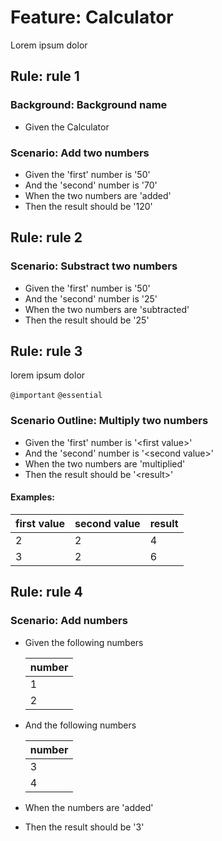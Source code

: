 # Feature: Calculator


Lorem ipsum dolor

## Rule: rule 1


### Background: Background name 

* Given the Calculator

### Scenario: Add two numbers

* Given the 'first' number is '50'
* And the 'second' number is '70'
* When the two numbers are 'added'
* Then the result should be '120'

## Rule: rule 2


### Scenario: Substract two numbers

* Given the 'first' number is '50'
* And the 'second' number is '25'
* When the two numbers are 'subtracted'
* Then the result should be '25'

## Rule: rule 3

lorem ipsum dolor

`@important` `@essential`
### Scenario Outline: Multiply two numbers

* Given the 'first' number is '\<first value\>'
* And the 'second' number is '\<second value\>'
* When the two numbers are 'multiplied'
* Then the result should be '\<result\>'

#### Examples:


  | first value | second value | result |
  |-------------|--------------|--------|
  | 2           | 2            | 4      |
  | 3           | 2            | 6      |

## Rule: rule 4


### Scenario: Add numbers

* Given the following numbers

  | number |
  |--------|
  | 1      |
  | 2      |
* And the following numbers

  | number |
  |--------|
  | 3      |
  | 4      |
* When the numbers are 'added'
* Then the result should be '3'

